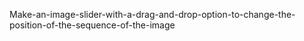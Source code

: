 Make-an-image-slider-with-a-drag-and-drop-option-to-change-the-position-of-the-sequence-of-the-image
